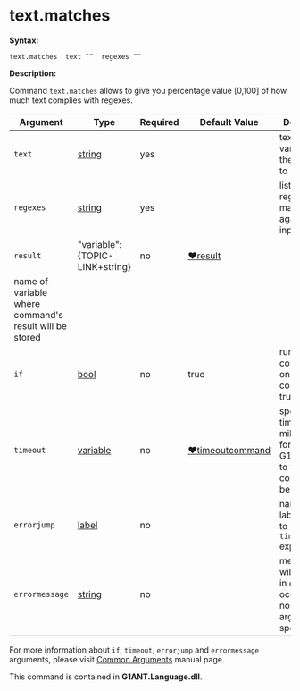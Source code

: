 # text.matches

**Syntax:**

```G1ANT
text.matches  text ‴‴  regexes ‴‴
```

**Description:**

Command `text.matches` allows to give you percentage value [0,100] of how much text complies with regexes.

| Argument | Type | Required | Default Value | Description |
| -------- | ---- | -------- | ------------- | ----------- |
|`text`| [string](https://github.com/G1ANT-Robot/G1ANT.Manual/blob/master/G1ANT-Language/Structures/string.md) | yes |  | text or a variable with the content to be written |
|`regexes`| [string](https://github.com/G1ANT-Robot/G1ANT.Manual/blob/master/G1ANT-Language/Structures/string.md) | yes |  | list of regexes to be matched against text input |
|`result`| "variable":{TOPIC-LINK+string}| no |  [♥result](https://github.com/G1ANT-Robot/G1ANT.Manual/blob/master/G1ANT-Language/Common-Arguments.md)
 | name of variable where command's result will be stored |
|`if`| [bool](https://github.com/G1ANT-Robot/G1ANT.Manual/blob/master/G1ANT-Language/Structures/bool.md) | no | true | runs the command only if condition is true |
|`timeout`| [variable](https://github.com/G1ANT-Robot/G1ANT.Manual/blob/master/G1ANT-Language/Special-Characters/variable.md) | no | [♥timeoutcommand](https://github.com/G1ANT-Robot/G1ANT.Manual/blob/master/G1ANT-Language/Variables/Special-Variables.md)  | specifies time in milliseconds for G1ANT.Robot to wait for the command to be executed |
|`errorjump` | [label](https://github.com/G1ANT-Robot/G1ANT.Manual/blob/master/G1ANT-Language/Structures/label.md) | no | | name of the label to jump to if given `timeout` expires |
|`errormessage`| [string](https://github.com/G1ANT-Robot/G1ANT.Manual/blob/master/G1ANT-Language/Structures/string.md) | no |  | message that will be shown in case error occurs and no `errorjump` argument is specified |

For more information about `if`, `timeout`, `errorjump` and `errormessage` arguments, please visit [Common Arguments](https://github.com/G1ANT-Robot/G1ANT.Manual/blob/master/G1ANT-Language/Common-Arguments.md)  manual page.

This command is contained in **G1ANT.Language.dll**.
